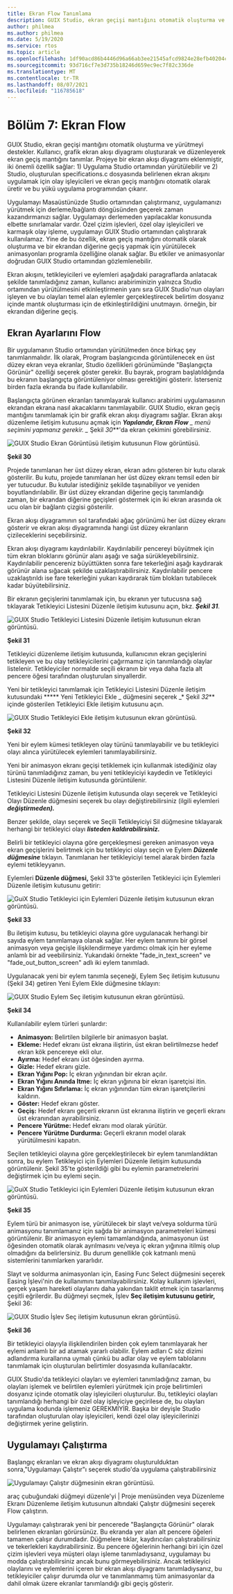 ```yaml
---
title: Ekran Flow Tanımlama
description: GUIX Studio, ekran geçişi mantığını otomatik oluşturma ve yürütmeyi destekler.
author: philmea
ms.author: philmea
ms.date: 5/19/2020
ms.service: rtos
ms.topic: article
ms.openlocfilehash: 1df90acd86b4446d96a66ab3ee21545afcd9824e28efb40204c2966cb075c501
ms.sourcegitcommit: 93d716cf7e3d735b18246d659ec9ec7f82c336de
ms.translationtype: MT
ms.contentlocale: tr-TR
ms.lasthandoff: 08/07/2021
ms.locfileid: "116785618"
---
```

# <a name="chapter-7-defining-screen-flow"></a>Bölüm 7: Ekran Flow

GUIX Studio, ekran geçişi mantığını otomatik oluşturma ve yürütmeyi destekler. Kullanıcı, grafik ekran akışı diyagramı oluşturarak ve düzenleyerek ekran geçiş mantığını tanımlar. Projeye bir ekran akışı diyagramı eklenmiştir, iki önemli özellik sağlar: 1) Uygulama Studio ortamından yürütülebilir ve 2) Studio, oluşturulan specifications.c dosyasında belirlenen ekran akışını uygulamak için olay işleyicileri ve ekran geçiş mantığını otomatik olarak üretir ve bu yükü uygulama programından çıkarır. 

Uygulamayı Masaüstünüzde Studio ortamından çalıştırmanız, uygulamanızı yürütmek için derleme/bağlantı döngüsünden geçerek zaman kazandırmanızı sağlar. Uygulamayı derlemeden yapılacaklar konusunda elbette sınırlamalar vardır. Özel çizim işlevleri, özel olay işleyicileri ve karmaşık olay işleme, uygulamayı GUIX Studio ortamından çalıştırarak kullanılamaz. Yine de bu özellik, ekran geçiş mantığını otomatik olarak oluşturma ve bir ekrandan diğerine geçiş yapmak için yürütülecek animasyonları programla özelliğine olanak sağlar. Bu etkiler ve animasyonlar doğrudan GUIX Studio ortamından gözlemlenebilir.

Ekran akışını, tetikleyicileri ve eylemleri aşağıdaki paragraflarda anlatacak şekilde tanımladığınız zaman, kullanıcı arabiriminizin yalnızca Studio ortamından yürütülmesini etkinleştirmenin yanı sıra GUIX Studio'nun olayları işleyen ve bu olayları temel alan eylemler gerçekleştirecek belirtim dosyanız içinde mantık oluşturması için de etkinleştirildiğini unutmayın.  örneğin, bir ekrandan diğerine geçiş.

## <a name="configuring-screen-flow"></a>Ekran Ayarlarını Flow

Bir uygulamanın Studio ortamından yürütülmeden önce birkaç şey tanımlanmalıdır. İlk olarak, Program başlangıcında görüntülenecek en üst düzey ekran veya ekranlar, Studio özellikleri görünümünde "Başlangıçta Görünür" özelliği seçerek göster gerekir. Bu bayrak, program başlatıldığında bu ekranın başlangıçta görüntüleniyor olması gerektiğini gösterir. İsterseniz birden fazla ekranda bu ifade kullanılabilir.

Başlangıçta görünen ekranları tanımlayarak kullanıcı arabirimi uygulamasının ekrandan ekrana nasıl akacaklarını tanımlayabilir. GUIX Studio, ekran geçiş mantığını tanımlamak için bir grafik ekran akışı diyagramı sağlar. Ekran akışı düzenleme iletişim kutusunu açmak için ***Yapılandır, Ekran Flow** _ menü seçimini yapmanız gerekir. _* Şekil _30_**'da ekran çekimini görebilirsiniz.

![GUIX Studio Ekran Görüntüsü iletişim kutusunun Flow görüntüsü.](./media/guix-studio/config_screen_flow.png)

**Şekil 30**

Projede tanımlanan her üst düzey ekran, ekran adını gösteren bir kutu olarak gösterilir. Bu kutu, projede tanımlanan her üst düzey ekranı temsil eden bir yer tutucudur. Bu kutular istediğiniz şekilde taşınabiliyor ve yeniden boyutlandırılabilir. Bir üst düzey ekrandan diğerine geçiş tanımlandığı zaman, bir ekrandan diğerine geçişleri göstermek için iki ekran arasında ok ucu olan bir bağlantı çizgisi gösterilir.

Ekran akışı diyagramının sol tarafındaki ağaç görünümü her üst düzey ekranı gösterir ve ekran akışı diyagramında hangi üst düzey ekranların çizileceklerini seçebilirsiniz.

Ekran akışı diyagramı kaydırılabilir. Kaydırılabilir pencereyi büyütmek için tüm ekran bloklarını görünür alanı aşağı ve sağa sürükleyebilirsiniz. Kaydırılabilir pencereniz büyüttükten sonra fare tekerleğini aşağı kaydırarak görünür alana sığacak şekilde uzaklaştırabilirsiniz. Kaydırılabilir pencere uzaklaştırıldı ise fare tekerleğini yukarı kaydırarak tüm blokları tutabilecek kadar büyütebilirsiniz.

Bir ekranın geçişlerini tanımlamak için, bu ekranın yer tutucusna sağ tıklayarak Tetikleyici Listesini Düzenle iletişim kutusunu açın, bkz. ***Şekil 31***.

![GUIX Studio Tetikleyici Listesini Düzenle iletişim kutusunun ekran görüntüsü.](./media/guix-studio/edit_trigger_list.png)

**Şekil 31**

Tetikleyici düzenleme iletişim kutusunda, kullanıcının ekran geçişlerini tetikleyen ve bu olay tetikleyicilerini çağırmamız için tanımlandığı olaylar listelenir. Tetikleyiciler normalde seçili ekranın bir veya daha fazla alt pencere öğesi tarafından oluşturulan sinyallerdir.

Yeni bir tetikleyici tanımlamak için Tetikleyici Listesini Düzenle iletişim kutusundaki ***** Yeni Tetikleyici Ekle _ düğmesini seçerek _* Şekil _32_** içinde gösterilen Tetikleyici Ekle iletişim kutusunu açın.

![GUIX Studio Tetikleyici Ekle iletişim kutusunun ekran görüntüsü.](./media/guix-studio/add_trigger_for.png)

**Şekil 32**

Yeni bir eylem kümesi tetikleyen olay türünü tanımlayabilir ve bu tetikleyici olayı alınca yürütülecek eylemleri tanımlayabilirsiniz.

Yeni bir animasyon ekranı geçişi tetiklemek için kullanmak istediğiniz olay türünü tanımladığınız zaman, bu yeni tetikleyiciyi kaydedin ve Tetikleyici Listesini Düzenle iletişim kutusunda görüntülenir.

Tetikleyici Listesini Düzenle iletişim kutusunda olayı seçerek ve Tetikleyici Olayı Düzenle düğmesini seçerek bu olayı değiştirebilirsiniz (ilgili eylemleri ***değiştirmeden).***

Benzer şekilde, olayı seçerek ve Seçili Tetikleyiciyi Sil düğmesine tıklayarak herhangi bir tetikleyici olayı ***listeden kaldırabilirsiniz.***

Belirli bir tetikleyici olayına göre gerçekleşmesi gereken animasyon veya ekran geçişlerini belirtmek için bu tetikleyici olayı seçin ve Eylem ***Düzenle düğmesine*** tıklayın. Tanımlanan her tetikleyiciyi temel alarak birden fazla eylemi tetikleyyanın.

Eylemleri **Düzenle düğmesi,** Şekil 33'te gösterilen Tetikleyici için Eylemleri Düzenle iletişim kutusunu getirir: 

![GuiX Studio Tetikleyici için Eylemleri Düzenle iletişim kutusunun ekran görüntüsü.](./media/guix-studio/edit_actions_for_trigger.png)

**Şekil 33**

Bu iletişim kutusu, bu tetikleyici olayına göre uygulanacak herhangi bir sayıda eylem tanımlamaya olanak sağlar. Her eylem tanımını bir görsel animasyon veya geçişle ilişkilendirmeye yardımcı olmak için her eyleme anlamlı bir ad veebilirsiniz. Yukarıdaki örnekte "fade_in_text_screen" ve "fade_out_button_screen" adlı iki eylem tanımladı.

Uygulanacak yeni bir eylem tanımla seçeneği, Eylem Seç iletişim kutusunu (Şekil 34) getiren Yeni Eylem Ekle düğmesine tıklayın:

![GUIX Studio Eylem Seç iletişim kutusunun ekran görüntüsü.](./media/guix-studio/select_action.png)

**Şekil 34**

Kullanılabilir eylem türleri şunlardır:

- **Animasyon:** Belirtilen bilgilerle bir animasyon başlat.
- **Ekleme:** Hedef ekranı üst ekrana iliştirin, üst ekran belirtilmezse hedef ekran kök pencereye ekli olur.
- **Ayırma:** Hedef ekranı üst öğesinden ayırma.
- **Gizle:** Hedef ekranı gizle.
- **Ekran Yığını Pop:** İç ekran yığınından bir ekran açılır.
- **Ekran Yığını Anında Itme:** İç ekran yığınına bir ekran işaretçisi itin.
- **Ekran Yığını Sıfırlama:** İç ekran yığınından tüm ekran işaretçilerini kaldırın.
- **Göster:** Hedef ekranı göster.
- **Geçiş:** Hedef ekranı geçerli ekranın üst ekranına iliştirin ve geçerli ekranı üst ekranından ayırabilirsiniz.
- **Pencere Yürütme:** Hedef ekranı mod olarak yürütür.
- **Pencere Yürütme Durdurma:** Geçerli ekranın model olarak yürütülmesini kapatın.

Seçilen tetikleyici olayına göre gerçekleştirilecek bir eylem tanımlandıktan sonra, bu eylem Tetikleyici için Eylemleri Düzenle iletişim kutusunda görüntülenir. Şekil 35'te gösterildiği gibi bu eylemin parametrelerini değiştirmek için bu eylemi seçin.

![GuiX Studio Tetikleyici için Eylemleri Düzenle iletişim kutusunun ekran görüntüsü.](./media/guix-studio/edit_actions_for_trigger.png)

**Şekil 35**

Eylem türü bir animasyon ise, yürütülecek bir slayt ve/veya soldurma türü animasyonu tanımlamanız için sağda bir animasyon parametreleri kümesi görüntülenir. Bir animasyon eylemi tamamlandığında, animasyonun üst öğesinden otomatik olarak ayrılmasını ve/veya iç ekran yığınına itilmiş olup olmadığını da belirlersiniz. Bu durum genellikle çok katmanlı menü sistemlerini tanımlarken yararlıdır.

Slayt ve soldurma animasyonları için, Easing Func Select düğmesini seçerek Easing İşlevi'nin de kullanımını tanımlayabilirsiniz. Kolay kullanım işlevleri, gerçek yaşam hareketi olaylarını daha yakından taklit etmek için tasarlanmış çeşitli eğrilerdir. Bu düğmeyi seçmek, İşlev **Seç iletişim kutusunu getirir,** Şekil 36:

![GUIX Studio İşlev Seç iletişim kutusunun ekran görüntüsü.](./media/guix-studio/easing_function_select.png)

**Şekil 36**

Bir tetikleyici olayıyla ilişkilendirilen birden çok eylem tanımlayarak her eylemi anlamlı bir ad atamak yararlı olabilir. Eylem adları C söz dizimi adlandırma kurallarına uymalı çünkü bu adlar olay ve eylem tablolarını tanımlamak için oluşturulan belirtimler dosyasında kullanılacaktır.

GUIX Studio'da tetikleyici olayları ve eylemleri tanımladığınız zaman, bu olayları işlemek ve belirtilen eylemleri yürütmek için proje belirtimleri dosyanız içinde otomatik olay işleyicileri oluşturulur. Bu, tetikleyici olayları tanımlandığı herhangi bir özel olay işleyiciye geçirilese de, bu olayları uygulama kodunda işlemeniz GEREKMİYİR. Başka bir deyişle Studio tarafından oluşturulan olay işleyicileri, kendi özel olay işleyicilerinizi değiştirmek yerine geliştirin.

## <a name="running-the-application"></a>Uygulamayı Çalıştırma

Başlangıç ekranları ve ekran akışı diyagramı oluşturulduktan sonra,"Uygulamayı Çalıştır"ı seçerek studio'da uygulama çalıştırabilirsiniz

![Uygulamayı Çalıştır düğmesinin ekran görüntüsü.](./media/guix-studio/image68.jpg)

araç çubuğundaki düğmeyi düzenle'yi | Proje menüsünden veya Düzenleme Ekranı Düzenleme iletişim kutusunun altındaki Çalıştır düğmesini seçerek Flow çalıştırın.

Uygulamayı çalıştırarak yeni bir pencerede "Başlangıçta Görünür" olarak belirlenen ekranları görürsünüz. Bu ekranda yer alan alt pencere öğeleri tamamen çalışır durumdadır. Düğmelere tıklar, kaydırıcıları çalıştırabilirsiniz ve tekerlekleri kaydırabilirsiniz. Bu pencere öğelerinin herhangi biri için özel çizim işlevleri veya müşteri olayı işleme tanımladıysanız, uygulamayı bu modda çalıştırabilirsiniz ancak bunu görmeyebilirsiniz. Ancak tetikleyici olaylarını ve eylemlerini içeren bir ekran akışı diyagramı tanımladıysanız, bu tetikleyiciler çalışır durumda olur ve tanımlanmamış tüm animasyonlar da dahil olmak üzere ekranlar tanımlandığı gibi geçiş gösterir.
